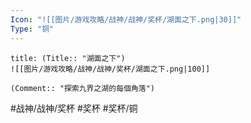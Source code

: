 ```yaml
---
Icon: "![[图片/游戏攻略/战神/战神/奖杯/湖面之下.png|30]]"
Type: "铜"
---
```

```ad-common-bronze-trophy
title: (Title:: "湖面之下")
![[图片/游戏攻略/战神/战神/奖杯/湖面之下.png|100]]

(Comment:: "探索九界之湖的每個角落")
```

#战神/战神/奖杯 #奖杯 #奖杯/铜
